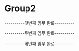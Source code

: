 # Group2

----------첫번째 임무 완료----------

----------두번째 임무 완료----------

----------세번째 임무 완료----------
